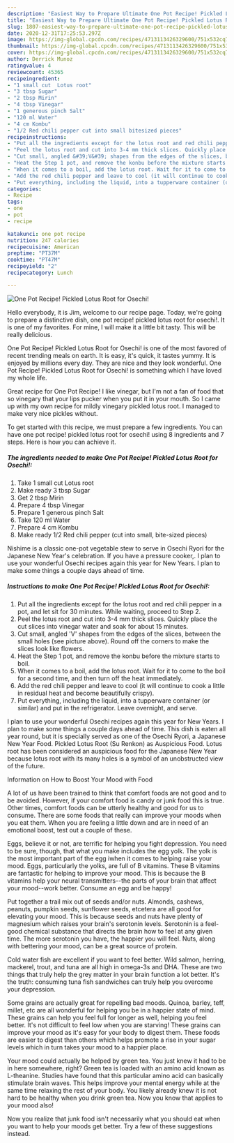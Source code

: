 ```yaml
---
description: "Easiest Way to Prepare Ultimate One Pot Recipe! Pickled Lotus Root for Osechi!"
title: "Easiest Way to Prepare Ultimate One Pot Recipe! Pickled Lotus Root for Osechi!"
slug: 1807-easiest-way-to-prepare-ultimate-one-pot-recipe-pickled-lotus-root-for-osechi
date: 2020-12-31T17:25:53.297Z
image: https://img-global.cpcdn.com/recipes/4713113426329600/751x532cq70/one-pot-recipe-pickled-lotus-root-for-osechi-recipe-main-photo.jpg
thumbnail: https://img-global.cpcdn.com/recipes/4713113426329600/751x532cq70/one-pot-recipe-pickled-lotus-root-for-osechi-recipe-main-photo.jpg
cover: https://img-global.cpcdn.com/recipes/4713113426329600/751x532cq70/one-pot-recipe-pickled-lotus-root-for-osechi-recipe-main-photo.jpg
author: Derrick Munoz
ratingvalue: 4
reviewcount: 45365
recipeingredient:
- "1 small cut  Lotus root"
- "3 tbsp Sugar"
- "2 tbsp Mirin"
- "4 tbsp Vinegar"
- "1 generous pinch Salt"
- "120 ml Water"
- "4 cm Kombu"
- "1/2 Red chili pepper cut into small bitesized pieces"
recipeinstructions:
- "Put all the ingredients except for the lotus root and red chili pepper in a pot, and let sit for 30 minutes. While waiting, proceed to Step 2."
- "Peel the lotus root and cut into 3-4 mm thick slices. Quickly place the cut slices into vinegar water and soak for about 15 minutes."
- "Cut small, angled &#39;V&#39; shapes from the edges of the slices, between the small holes (see picture above). Round off the corners to make the slices look like flowers."
- "Heat the Step 1 pot, and remove the konbu before the mixture starts to boil."
- "When it comes to a boil, add the lotus root. Wait for it to come to the boil for a second time, and then turn off the heat immediately."
- "Add the red chili pepper and leave to cool (it will continue to cook a little in residual heat and become beautifully crispy)."
- "Put everything, including the liquid, into a tupperware container (or similar) and put in the refrigerator. Leave overnight, and serve."
categories:
- Recipe
tags:
- one
- pot
- recipe

katakunci: one pot recipe 
nutrition: 247 calories
recipecuisine: American
preptime: "PT37M"
cooktime: "PT47M"
recipeyield: "2"
recipecategory: Lunch

---
```



![One Pot Recipe! Pickled Lotus Root for Osechi!](https://img-global.cpcdn.com/recipes/4713113426329600/751x532cq70/one-pot-recipe-pickled-lotus-root-for-osechi-recipe-main-photo.jpg)

Hello everybody, it is Jim, welcome to our recipe page. Today, we're going to prepare a distinctive dish, one pot recipe! pickled lotus root for osechi!. It is one of my favorites. For mine, I will make it a little bit tasty. This will be really delicious.

One Pot Recipe! Pickled Lotus Root for Osechi! is one of the most favored of recent trending meals on earth. It is easy, it's quick, it tastes yummy. It is enjoyed by millions every day. They are nice and they look wonderful. One Pot Recipe! Pickled Lotus Root for Osechi! is something which I have loved my whole life.

Great recipe for One Pot Recipe! I like vinegar, but I&#39;m not a fan of food that so vinegary that your lips pucker when you put it in your mouth. So I came up with my own recipe for mildly vinegary pickled lotus root. I managed to make very nice pickles without.


To get started with this recipe, we must prepare a few ingredients. You can have one pot recipe! pickled lotus root for osechi! using 8 ingredients and 7 steps. Here is how you can achieve it.

<!--inarticleads1-->

##### The ingredients needed to make One Pot Recipe! Pickled Lotus Root for Osechi!:

1. Take 1 small cut  Lotus root
1. Make ready 3 tbsp Sugar
1. Get 2 tbsp Mirin
1. Prepare 4 tbsp Vinegar
1. Prepare 1 generous pinch Salt
1. Take 120 ml Water
1. Prepare 4 cm Kombu
1. Make ready 1/2 Red chili pepper (cut into small, bite-sized pieces)


Nishime is a classic one-pot vegetable stew to serve in Osechi Ryori for the Japanese New Year&#39;s celebration. If you have a pressure cooker,. I plan to use your wonderful Osechi recipes again this year for New Years. I plan to make some things a couple days ahead of time. 

<!--inarticleads2-->

##### Instructions to make One Pot Recipe! Pickled Lotus Root for Osechi!:

1. Put all the ingredients except for the lotus root and red chili pepper in a pot, and let sit for 30 minutes. While waiting, proceed to Step 2.
1. Peel the lotus root and cut into 3-4 mm thick slices. Quickly place the cut slices into vinegar water and soak for about 15 minutes.
1. Cut small, angled &#39;V&#39; shapes from the edges of the slices, between the small holes (see picture above). Round off the corners to make the slices look like flowers.
1. Heat the Step 1 pot, and remove the konbu before the mixture starts to boil.
1. When it comes to a boil, add the lotus root. Wait for it to come to the boil for a second time, and then turn off the heat immediately.
1. Add the red chili pepper and leave to cool (it will continue to cook a little in residual heat and become beautifully crispy).
1. Put everything, including the liquid, into a tupperware container (or similar) and put in the refrigerator. Leave overnight, and serve.


I plan to use your wonderful Osechi recipes again this year for New Years. I plan to make some things a couple days ahead of time. This dish is eaten all year round, but it is specially served as one of the Osechi Ryori, a Japanese New Year Food. Pickled Lotus Root (Su Renkon) as Auspicious Food. Lotus root has been considered an auspicious food for the Japanese New Year because lotus root with its many holes is a symbol of an unobstructed view of the future. 

Information on How to Boost Your Mood with Food


A lot of us have been trained to think that comfort foods are not good and to be avoided. However, if your comfort food is candy or junk food this is true. Other times, comfort foods can be utterly healthy and good for us to consume. There are some foods that really can improve your moods when you eat them. When you are feeling a little down and are in need of an emotional boost, test out a couple of these.

Eggs, believe it or not, are terrific for helping you fight depression. You need to be sure, though, that what you make includes the egg yolk. The yolk is the most important part of the egg iwhen it comes to helping raise your mood. Eggs, particularly the yolks, are full of B vitamins. These B vitamins are fantastic for helping to improve your mood. This is because the B vitamins help your neural transmitters--the parts of your brain that affect your mood--work better. Consume an egg and be happy!

Put together a trail mix out of seeds and/or nuts. Almonds, cashews, peanuts, pumpkin seeds, sunflower seeds, etcetera are all good for elevating your mood. This is because seeds and nuts have plenty of magnesium which raises your brain's serotonin levels. Serotonin is a feel-good chemical substance that directs the brain how to feel at any given time. The more serotonin you have, the happier you will feel. Nuts, along with bettering your mood, can be a great source of protein.

Cold water fish are excellent if you want to feel better. Wild salmon, herring, mackerel, trout, and tuna are all high in omega-3s and DHA. These are two things that truly help the grey matter in your brain function a lot better. It's the truth: consuming tuna fish sandwiches can truly help you overcome your depression. 

Some grains are actually great for repelling bad moods. Quinoa, barley, teff, millet, etc are all wonderful for helping you be in a happier state of mind. These grains can help you feel full for longer as well, helping you feel better. It's not difficult to feel low when you are starving! These grains can improve your mood as it's easy for your body to digest them. These foods are easier to digest than others which helps promote a rise in your sugar levels which in turn takes your mood to a happier place.

Your mood could actually be helped by green tea. You just knew it had to be in here somewhere, right? Green tea is loaded with an amino acid known as L-theanine. Studies have found that this particular amino acid can basically stimulate brain waves. This helps improve your mental energy while at the same time relaxing the rest of your body. You likely already knew it is not hard to be healthy when you drink green tea. Now you know that applies to your mood also!

Now you realize that junk food isn't necessarily what you should eat when you want to help your moods get better. Try  a few  of  these  suggestions  instead.

